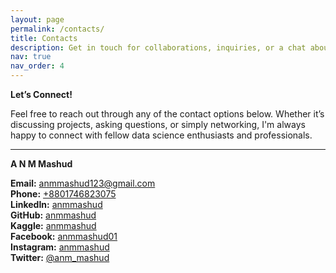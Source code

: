 ```yaml
---
layout: page
permalink: /contacts/
title: Contacts
description: Get in touch for collaborations, inquiries, or a chat about data science.
nav: true
nav_order: 4
---
```

**Let’s Connect!**

Feel free to reach out through any of the contact options below. Whether it’s discussing projects, asking questions, or simply networking, I'm always happy to connect with fellow data science enthusiasts and professionals.

---

**A N M Mashud**

**Email:** [anmmashud123@gmail.com](mailto:anmmashud123@gmail.com)  
**Phone:** [+8801746823075](tel:+8801746823075)  
**LinkedIn:** [anmmashud](https://www.linkedin.com/in/anmmashud)  
**GitHub:** [anmmashud](https://github.com/anmmashud)  
**Kaggle:** [anmmashud](https://www.kaggle.com/anmmashud)  
**Facebook:** [anmmashud01](https://www.facebook.com/anmmashud01)  
**Instagram:** [anmmashud](https://www.instagram.com/anmmashud)  
**Twitter:** [@anm_mashud](https://twitter.com/anm_mashud)  
